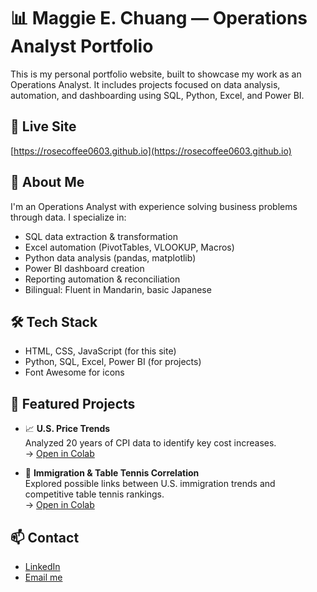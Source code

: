 # 📊 Maggie E. Chuang — Operations Analyst Portfolio

This is my personal portfolio website, built to showcase my work as an Operations Analyst. It includes projects focused on data analysis, automation, and dashboarding using SQL, Python, Excel, and Power BI.

## 🔗 Live Site
[https://rosecoffee0603.github.io](https://rosecoffee0603.github.io)

## 💼 About Me
I'm an Operations Analyst with experience solving business problems through data. I specialize in:

- SQL data extraction & transformation
- Excel automation (PivotTables, VLOOKUP, Macros)
- Python data analysis (pandas, matplotlib)
- Power BI dashboard creation
- Reporting automation & reconciliation
- Bilingual: Fluent in Mandarin, basic Japanese

## 🛠 Tech Stack
- HTML, CSS, JavaScript (for this site)
- Python, SQL, Excel, Power BI (for projects)
- Font Awesome for icons

## 📁 Featured Projects
- 📈 **U.S. Price Trends**  
  Analyzed 20 years of CPI data to identify key cost increases.  
  → [Open in Colab](https://colab.research.google.com/drive/1WVmjV9v0H5JAw-HD8PWJUxl8LOLAXvNT)

- 🏓 **Immigration & Table Tennis Correlation**  
  Explored possible links between U.S. immigration trends and competitive table tennis rankings.  
  → [Open in Colab](https://colab.research.google.com/drive/1Qh8SIxgK9KW9fCbx-aufokgXlTww2Ova)

## 📫 Contact
- [LinkedIn](https://www.linkedin.com/in/maggie-chuang-897434364/)
- [Email me](mailto:maggiechuang060389@gmail.com)
